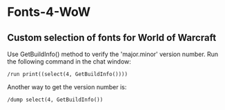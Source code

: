 # Fonts-4-WoW

## Custom selection of fonts for World of Warcraft

Use GetBuildInfo() method to verify the 'major.minor' version number. Run the following command in the chat window:

```ecmascript 6
/run print((select(4, GetBuildInfo())))
```

Another way to get the version number is:

```ecmascript 6
/dump select(4, GetBuildInfo())
```

